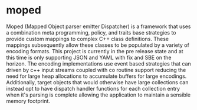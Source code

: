 # moped
Moped (Mapped Object parser emitter Dispatcher) is a framework that uses a combination meta programming, policy, and traits base strategies to provide custom mappings to complex C++ class definitions. These mappings subsequently allow these classes to be populated by a variety of encoding formats. This project is currently in the pre release state and at this time is only supporting JSON and YAML with fix and SBE on the horizon. The encoding implementations use event based strategies that can driven by c++ input streams coupled with co routine support reducing the need for large heap allocations to accumulate buffers for large encodings. Additionally, target objects that would otherwise have large collections can instead opt to have dispatch handler functions for each collection entry when it's parsing is complete allowing the application to maintain a sensible memory footprint. 